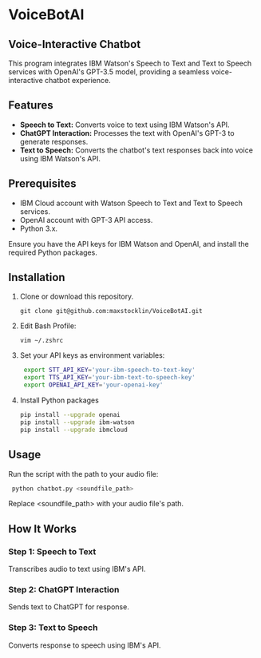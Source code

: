 # VoiceBotAI

## Voice-Interactive Chatbot

This program integrates IBM Watson's Speech to Text and Text to Speech services with OpenAI's GPT-3.5 model, providing a seamless voice-interactive chatbot experience.

## Features

- **Speech to Text:** Converts voice to text using IBM Watson's API.
- **ChatGPT Interaction:** Processes the text with OpenAI's GPT-3 to generate responses.
- **Text to Speech:** Converts the chatbot's text responses back into voice using IBM Watson's API.

## Prerequisites

- IBM Cloud account with Watson Speech to Text and Text to Speech services.
- OpenAI account with GPT-3 API access.
- Python 3.x.

Ensure you have the API keys for IBM Watson and OpenAI, and install the required Python packages.

## Installation

1. Clone or download this repository.

   ```
   git clone git@github.com:maxstocklin/VoiceBotAI.git 
   ```
3. Edit Bash Profile:

   ```
   vim ~/.zshrc 
   ```
4. Set your API keys as environment variables:

   ```bash
    export STT_API_KEY='your-ibm-speech-to-text-key'
    export TTS_API_KEY='your-ibm-text-to-speech-key'
    export OPENAI_API_KEY='your-openai-key'
   ```
4. Install Python packages

   ```bash
   pip install --upgrade openai
   pip install --upgrade ibm-watson
   pip install --upgrade ibmcloud
   ```

## Usage

Run the script with the path to your audio file:

   ```bash
    python chatbot.py <soundfile_path>
   ```
Replace <soundfile_path> with your audio file's path.

## How It Works

### Step 1: Speech to Text
Transcribes audio to text using IBM's API.

### Step 2: ChatGPT Interaction
Sends text to ChatGPT for response.

### Step 3: Text to Speech
Converts response to speech using IBM's API.

